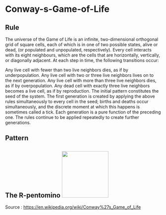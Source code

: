 # Conway-s-Game-of-Life


## Rule
The universe of the Game of Life is an infinite, two-dimensional orthogonal grid of square cells, each of which is in one of two possible states, alive or dead, (or populated and unpopulated, respectively). Every cell interacts with its eight neighbours, which are the cells that are horizontally, vertically, or diagonally adjacent. At each step in time, the following transitions occur:

Any live cell with fewer than two live neighbors dies, as if by underpopulation.
Any live cell with two or three live neighbors lives on to the next generation.
Any live cell with more than three live neighbors dies, as if by overpopulation.
Any dead cell with exactly three live neighbors becomes a live cell, as if by reproduction.
The initial pattern constitutes the seed of the system. The first generation is created by applying the above rules simultaneously to every cell in the seed; births and deaths occur simultaneously, and the discrete moment at which this happens is sometimes called a tick. Each generation is a pure function of the preceding one. The rules continue to be applied repeatedly to create further generations.


## Pattern

The R-pentomino
<img width="150" height="150" src="https://upload.wikimedia.org/wikipedia/commons/thumb/1/1c/Game_of_life_fpento.svg/1280px-Game_of_life_fpento.svg.png"/>
---
Source : https://en.wikipedia.org/wiki/Conway%27s_Game_of_Life
